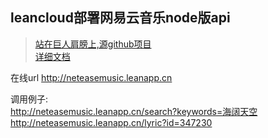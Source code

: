 
## leancloud部署网易云音乐node版api<br>

>[站在巨人肩膀上,源github项目](https://github.com/Binaryify/NeteaseCloudMusicApi)<br>
>[详细文档](https://binaryify.github.io/NeteaseCloudMusicApi/#/?id=neteasecloudmusicapi)<br>

在线url
http://neteasemusic.leanapp.cn<br>

调用例子:<br>
http://neteasemusic.leanapp.cn/search?keywords=海阔天空<br>
http://neteasemusic.leanapp.cn/lyric?id=347230<br>


